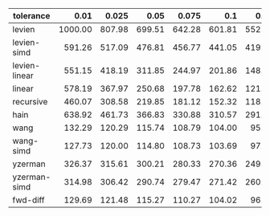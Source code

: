 | tolerance    |   0.01 |   0.025 |   0.05 |   0.075 |   0.1 |   0.15 |   0.2 |   0.25 |   0.5 |   1 |
|--------------| ------:| ------:| ------:| ------:| ------:| ------:| ------:| ------:| ------:| ------:|
|levien        | 1000.00 | 807.98 | 699.51 | 642.28 | 601.81 | 552.18 | 520.62 | 497.55 | 434.55 | 391.66 |
|levien-simd   | 591.26 | 517.09 | 476.81 | 456.77 | 441.05 | 419.18 | 406.96 | 395.40 | 364.70 | 345.09 |
|levien-linear | 551.15 | 418.19 | 311.85 | 244.97 | 201.86 | 148.59 | 113.98 | 91.97 | 53.40 | 43.09 |
|linear        | 578.19 | 367.97 | 250.68 | 197.78 | 162.62 | 121.39 | 96.62 | 81.63 | 50.72 | 40.95 |
|recursive     | 460.07 | 308.58 | 219.85 | 181.12 | 152.32 | 118.09 | 96.83 | 84.16 | 50.19 | 34.04 |
|hain          | 638.92 | 461.73 | 366.83 | 330.88 | 310.57 | 291.79 | 287.94 | 297.48 | 228.88 | 187.32 |
|wang          | 132.29 | 120.29 | 115.74 | 108.79 | 104.00 | 95.41 | 87.86 | 82.92 | 63.20 | 48.17 |
|wang-simd     | 127.73 | 120.00 | 114.80 | 108.73 | 103.69 | 97.35 | 90.71 | 86.13 | 71.52 | 57.04 |
|yzerman       | 326.37 | 315.61 | 300.21 | 280.33 | 270.36 | 249.61 | 234.64 | 222.64 | 203.36 | 213.84 |
|yzerman-simd  | 314.98 | 306.42 | 290.74 | 279.47 | 271.42 | 260.91 | 251.27 | 243.51 | 216.88 | 219.25 |
|fwd-diff      | 129.69 | 121.48 | 115.27 | 110.27 | 104.02 | 96.76 | 88.64 | 83.19 | 65.03 | 49.65 |
